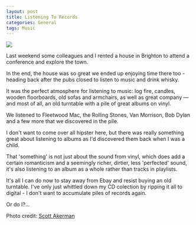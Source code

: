 ```yaml
---
layout: post
title: Listening To Records
categories: General
tags: Music
---
```


![](https://farm8.staticflickr.com/7361/12570108944_49d338309b_c.jpg)

Last weekend some colleagues and I rented a house in Brighton to attend a conference and explore the town.

In the end, the house was so great we ended up enjoying time there too - heading back after the pubs closed to listen to music and drink whisky.

It was the perfect atmosphere for listening to music: log fire, candles, wooden floorboards, old sofas and armchairs, as well as great company — and most of all, an old turntable with a pile of great albums on vinyl.

We listened to Fleetwood Mac, the Rolling Stones, Van Morrison, Bob Dylan and a few more that we discovered in the pile.

I don't want to come over all hipster here, but there was really something great about listening to albums as I'd discovered them back when I was a child.

That 'something' is not just about the sound from vinyl, which does add a certain romanticism and a seemingly richer, dirtier, less 'perfected' sound, it's also listening to an album as a whole rather than tracks in playlists.

It's all I can do now to stay away from Ebay and resist buying an old turntable. I've only just whittled down my CD colection by ripping it all to digital - I don't want to accumulate piles of records again.

Or do I?...



Photo credit: [Scott Akerman](https://flic.kr/p/k9M6sh)